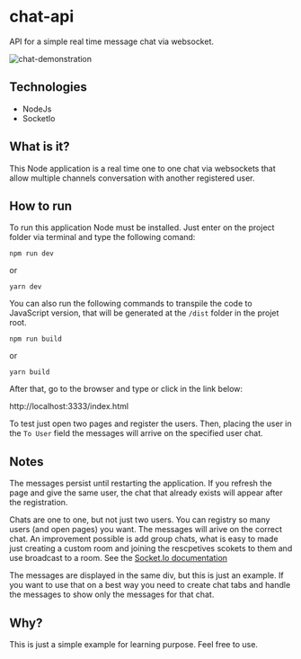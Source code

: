 # chat-api
API for a simple real time message chat via websocket.


![chat-demonstration](https://i.imgur.com/XhkOdvH.gif)


## Technologies
- NodeJs
- SocketIo
  
## What is it?

This Node application is a real time one to one chat via websockets that allow multiple channels conversation
with another registered user.

## How to run

To run this application Node must be installed. Just enter on the project folder via terminal and type the following comand:

```
npm run dev
```

or

```
yarn dev
```

You can also run the following commands to transpile the code to JavaScript version, that will be generated at the `/dist` folder in the projet root.

```
npm run build
```
or
```
yarn build
```

After that, go to the browser and type or click in the link below:

http://localhost:3333/index.html

To test just open two pages and register the users. Then, placing the user in the `To User` field the messages will arrive on the specified user chat.

## Notes

The messages persist until restarting the application. If you refresh the page and give the same user, the chat that already exists will appear after the registration.

Chats are one to one, but not just two users. You can registry so many users (and open pages) you want. The messages will arive on the correct chat. An improvement possible is add group chats, what is easy to made just creating a custom room and joining the rescpetives scokets to them and use broadcast to a room. See the [Socket.Io documentation](https://socket.io/docs/rooms/)

The messages are displayed in the same div, but this is just an example. If you want to use that on a best way you need to create chat tabs and handle the messages to show only the messages for that chat.

## Why?

This is just a simple example for learning purpose. Feel free to use.
